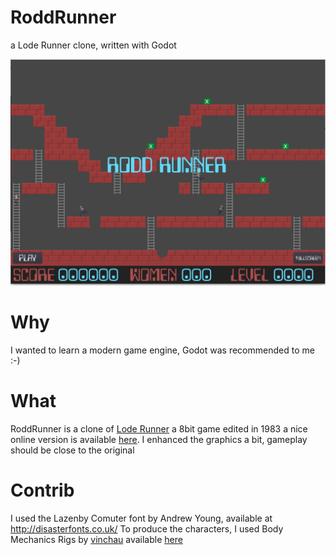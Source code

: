 # RoddRunner
a Lode Runner clone, written with Godot

![screenshot](/art/screenshots/screen1.png)


# Why
I wanted to learn a modern game engine, Godot was recommended to me :-)


# What
RoddRunner is a clone of [Lode Runner](https://en.wikipedia.org/wiki/Lode_Runner) a 8bit game edited in 1983 a nice online version is available [here](https://loderunnerwebgame.com/game/). I enhanced the graphics a bit, gameplay should be close to the original


# Contrib
I used the Lazenby Comuter font by Andrew Young, available at http://disasterfonts.co.uk/
To produce the characters, I used Body Mechanics Rigs by [vinchau](https://blendswap.com/profile/321006) available [here](https://blendswap.com/blend/19110)


